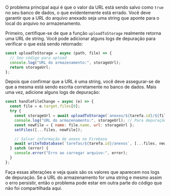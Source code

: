 O problema principal aqui é que o valor da URL está sendo salvo como `true` no seu banco de dados, o que evidentemente está errado. Você deve garantir que a URL do arquivo anexado seja uma string que aponte para o local do arquivo no armazenamento.

Primeiro, certifique-se de que a função `uploadToStorage` realmente retorna uma URL de string. Você pode adicionar alguns logs de depuração para verificar o que está sendo retornado:

```javascript
const uploadToStorage = async (path, file) => {
  // Seu código para upload
  console.log("URL do armazenamento:", storageUrl);
  return storageUrl;
};
```

Depois que confirmar que a URL é uma string, você deve assegurar-se de que a mesma está sendo escrita corretamente no banco de dados. Mais uma vez, adicione alguns logs de depuração:

```javascript
const handleFileChange = async (e) => {
  const file = e.target.files[0];
  try {
    const storageUrl = await uploadToStorage(`anexos/${tarefa.id}/${file.name}`, file);
    console.log("URL do armazenamento:", storageUrl); // Para depuração
    const newFile = { name: file.name, url: storageUrl };
    setFiles([...files, newFile]);

    // Salvar informação de anexo no Firebase
    await writeToDatabase(`tarefas/${tarefa.id}/anexos`, [...files, newFile]);
  } catch (error) {
    console.error("Erro ao carregar arquivo:", error);
  }
};
```

Faça essas alterações e veja quais são os valores que aparecem nos logs de depuração. Se a URL do armazenamento for uma string e mesmo assim o erro persistir, então o problema pode estar em outra parte do código que não foi compartilhada aqui.